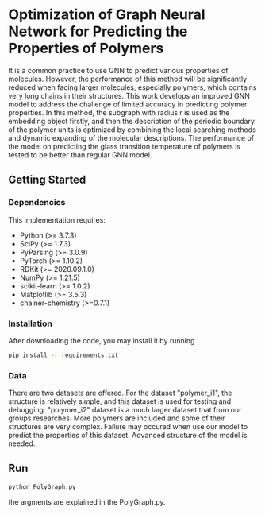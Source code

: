 Optimization of Graph Neural Network for Predicting the Properties of Polymers
======================================

It is a common practice to use GNN to predict various properties of molecules. However, the performance of this method will be significantly reduced when facing larger molecules, especially polymers, which contains very long chains in their structures. This work develops an improved GNN model to address the challenge of limited accuracy in predicting polymer properties. In this method, the subgraph with radius r is used as the embedding object firstly, and then the description of the periodic boundary of the polymer units is optimized by combining the local searching methods and dynamic expanding of the molecular descriptions. The performance of the model on predicting the glass transition temperature of polymers is tested to be better than regular GNN model.

## Getting Started

### Dependencies

This implementation requires:

* Python (>= 3.7.3)
* SciPy (>= 1.7.3)
* PyParsing (>= 3.0.9)
* PyTorch (>= 1.10.2)
* RDKit (>= 2020.09.1.0)
* NumPy (>= 1.21.5)
* scikit-learn (>= 1.0.2)
* Matplotlib (>= 3.5.3)
* chainer-chemistry (>=0.7.1)

### Installation

After downloading the code, you may install it by running

```bash
pip install -r requirements.txt
```

### Data

There are two datasets are offered. For the dataset "polymer_i1", the structure is relatively simple, and this dataset is used for testing and debugging. "polymer_i2" dataset is a much larger dataset that from our groups researches. More polymers are included and some of their structures are very complex. Failure may occured when use our model to predict the properties of this dataset. Advanced structure of the model is needed.

## Run

```bash
python PolyGraph.py 
```

the argments are explained in the PolyGraph.py.
